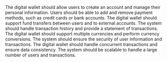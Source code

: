 The digital wallet should allow users to create an account and manage their personal information.
Users should be able to add and remove payment methods, such as credit cards or bank accounts.
The digital wallet should support fund transfers between users and to external accounts.
The system should handle transaction history and provide a statement of transactions.
The digital wallet should support multiple currencies and perform currency conversions.
The system should ensure the security of user information and transactions.
The digital wallet should handle concurrent transactions and ensure data consistency.
The system should be scalable to handle a large number of users and transactions.